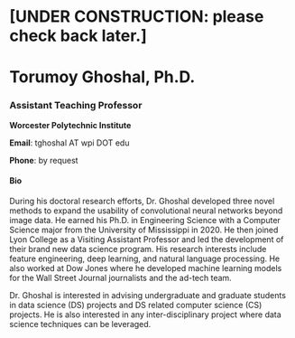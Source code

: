 

# [UNDER CONSTRUCTION: please check back later.]

# Torumoy Ghoshal, Ph.D.

### Assistant Teaching Professor

**Worcester Polytechnic Institute**

**Email**: tghoshal AT wpi DOT edu

**Phone**: by request

#### Bio

During his doctoral research efforts, Dr. Ghoshal developed three novel methods to expand the usability of convolutional neural networks beyond image data. He earned his Ph.D. in Engineering Science with a Computer Science major from the University of Mississippi in 2020. He then joined Lyon College as a Visiting Assistant Professor and led the development of their brand new data science program. His research interests include feature engineering, deep learning, and natural language processing. He also worked at Dow Jones where he developed machine learning models for the Wall Street Journal journalists and the ad-tech team.

Dr. Ghoshal is interested in advising undergraduate and graduate students in data science (DS) projects and DS related computer science (CS) projects. He is also interested in any inter-disciplinary project where data science techniques can be leveraged. 










